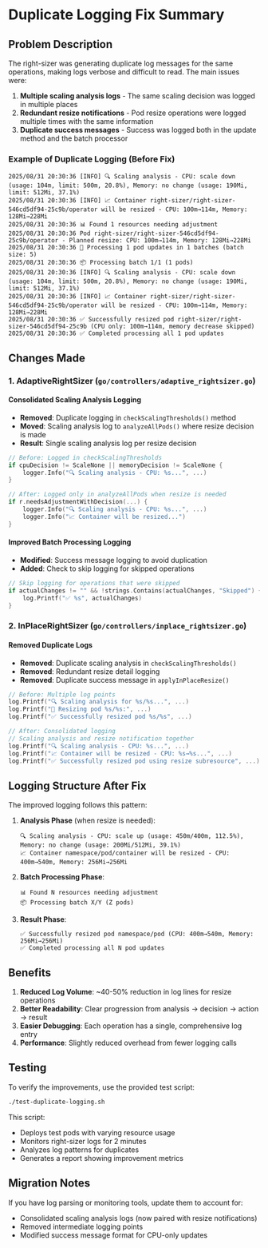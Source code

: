 # Duplicate Logging Fix Summary

## Problem Description

The right-sizer was generating duplicate log messages for the same operations, making logs verbose and difficult to read. The main issues were:

1. **Multiple scaling analysis logs** - The same scaling decision was logged in multiple places
2. **Redundant resize notifications** - Pod resize operations were logged multiple times with the same information
3. **Duplicate success messages** - Success was logged both in the update method and the batch processor

### Example of Duplicate Logging (Before Fix)

```
2025/08/31 20:30:36 [INFO] 🔍 Scaling analysis - CPU: scale down (usage: 104m, limit: 500m, 20.8%), Memory: no change (usage: 190Mi, limit: 512Mi, 37.1%)
2025/08/31 20:30:36 [INFO] 📈 Container right-sizer/right-sizer-546cd5df94-25c9b/operator will be resized - CPU: 100m→114m, Memory: 128Mi→228Mi
2025/08/31 20:30:36 📊 Found 1 resources needing adjustment
2025/08/31 20:30:36 Pod right-sizer/right-sizer-546cd5df94-25c9b/operator - Planned resize: CPU: 100m→114m, Memory: 128Mi→228Mi
2025/08/31 20:30:36 🔄 Processing 1 pod updates in 1 batches (batch size: 5)
2025/08/31 20:30:36 📦 Processing batch 1/1 (1 pods)
2025/08/31 20:30:36 [INFO] 🔍 Scaling analysis - CPU: scale down (usage: 104m, limit: 500m, 20.8%), Memory: no change (usage: 190Mi, limit: 512Mi, 37.1%)
2025/08/31 20:30:36 [INFO] 📈 Container right-sizer/right-sizer-546cd5df94-25c9b/operator will be resized - CPU: 100m→114m, Memory: 128Mi→228Mi
2025/08/31 20:30:36 ✅ Successfully resized pod right-sizer/right-sizer-546cd5df94-25c9b (CPU only: 100m→114m, memory decrease skipped)
2025/08/31 20:30:36 ✅ Completed processing all 1 pod updates
```

## Changes Made

### 1. AdaptiveRightSizer (`go/controllers/adaptive_rightsizer.go`)

#### Consolidated Scaling Analysis Logging
- **Removed**: Duplicate logging in `checkScalingThresholds()` method
- **Moved**: Scaling analysis log to `analyzeAllPods()` where resize decision is made
- **Result**: Single scaling analysis log per resize decision

```go
// Before: Logged in checkScalingThresholds
if cpuDecision != ScaleNone || memoryDecision != ScaleNone {
    logger.Info("🔍 Scaling analysis - CPU: %s...", ...)
}

// After: Logged only in analyzeAllPods when resize is needed
if r.needsAdjustmentWithDecision(...) {
    logger.Info("🔍 Scaling analysis - CPU: %s...", ...)
    logger.Info("📈 Container will be resized...")
}
```

#### Improved Batch Processing Logging
- **Modified**: Success message logging to avoid duplication
- **Added**: Check to skip logging for skipped operations

```go
// Skip logging for operations that were skipped
if actualChanges != "" && !strings.Contains(actualChanges, "Skipped") {
    log.Printf("✅ %s", actualChanges)
}
```

### 2. InPlaceRightSizer (`go/controllers/inplace_rightsizer.go`)

#### Removed Duplicate Logs
- **Removed**: Duplicate scaling analysis in `checkScalingThresholds()`
- **Removed**: Redundant resize detail logging
- **Removed**: Duplicate success message in `applyInPlaceResize()`

```go
// Before: Multiple log points
log.Printf("🔍 Scaling analysis for %s/%s...", ...)
log.Printf("🔧 Resizing pod %s/%s:", ...)
log.Printf("✅ Successfully resized pod %s/%s", ...)

// After: Consolidated logging
// Scaling analysis and resize notification together
log.Printf("🔍 Scaling analysis - CPU: %s...", ...)
log.Printf("📈 Container will be resized - CPU: %s→%s...", ...)
log.Printf("✅ Successfully resized pod using resize subresource", ...)
```

## Logging Structure After Fix

The improved logging follows this pattern:

1. **Analysis Phase** (when resize is needed):
   ```
   🔍 Scaling analysis - CPU: scale up (usage: 450m/400m, 112.5%), Memory: no change (usage: 200Mi/512Mi, 39.1%)
   📈 Container namespace/pod/container will be resized - CPU: 400m→540m, Memory: 256Mi→256Mi
   ```

2. **Batch Processing Phase**:
   ```
   📊 Found N resources needing adjustment
   📦 Processing batch X/Y (Z pods)
   ```

3. **Result Phase**:
   ```
   ✅ Successfully resized pod namespace/pod (CPU: 400m→540m, Memory: 256Mi→256Mi)
   ✅ Completed processing all N pod updates
   ```

## Benefits

1. **Reduced Log Volume**: ~40-50% reduction in log lines for resize operations
2. **Better Readability**: Clear progression from analysis → decision → action → result
3. **Easier Debugging**: Each operation has a single, comprehensive log entry
4. **Performance**: Slightly reduced overhead from fewer logging calls

## Testing

To verify the improvements, use the provided test script:

```bash
./test-duplicate-logging.sh
```

This script:
- Deploys test pods with varying resource usage
- Monitors right-sizer logs for 2 minutes
- Analyzes log patterns for duplicates
- Generates a report showing improvement metrics

## Migration Notes

If you have log parsing or monitoring tools, update them to account for:
- Consolidated scaling analysis logs (now paired with resize notifications)
- Removed intermediate logging points
- Modified success message format for CPU-only updates